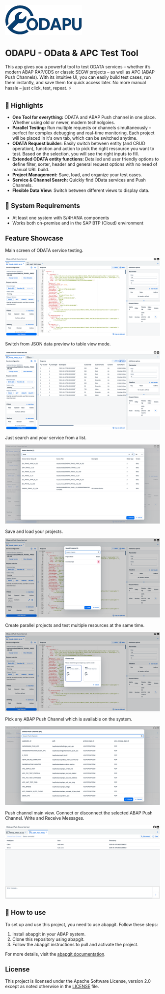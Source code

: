 <img src="./images/odapu-logo.png" alt="Logo" width="250"/>

# ODAPU - OData & APC Test Tool

This app gives you a powerful tool to test ODATA services – whether it’s modern ABAP RAP/CDS or classic SEGW projects – as well as APC (ABAP Push Channels).
With its intuitive UI, you can easily build test cases, run them instantly, and save them for quick access later.
No more manual hassle – just click, test, repeat. ⚡

## 🚀 Highlights

- **One Tool for everything:** ODATA and ABAP Push channel in one place. Whether using old or newer, modern technolgoies. 
- **Parallel Testing:** Run multiple requests or channels simultaneously – perfect for complex debugging and real-time monitoring. Each project will be placed in it's own tab, which can be switched anytime. 
- **ODATA Request builder:** Easily switch between entity (and CRUD operation), function and action to pick the right ressource you want to test. Based on the selection, you will see the right inputs to fill. 
- **Extended ODATA entity functions:** Detailed and user friendly options to define filter, sorter, header and general request options with no need of manual URL build. 
- **Project Management:** Save, load, and organize your test cases.
- **Service & Channel Search:** Quickly find OData services and Push Channels.
- **Flexible Data View:** Switch between different views to display data.

## 🔧 System Requirements
- At least one system with S/4HANA components
- Works both on-premise and in the SAP BTP (Cloud) environment

## Feature Showcase

Main screen of ODATA service testing.

![Main Screen](./images/main.png)

Switch from JSON data preview to table view mode. 

![Table view](./images/table-view.png)

Just search and your service from a list. 

![Service Search](./images/service-search.png)

Save and load your projects. 

![Project Load](./images/project-load.png)

Create parallel projects and test multiple resources at the same time. 

![New Project](./images/new-project.png)

Pick any ABAP Push Channel which is available on the system.

![APC Search](./images/apc-search.png)

Push channel main view. Connect or disconnect the selected ABAP Push Channel. Write and Receive Messages.

![APC](./images/apc.png)

## 📌 How to use

To set up and use this project, you need to use abapgit. Follow these steps:

1. Install abapgit in your ABAP system.
2. Clone this repository using abapgit.
3. Follow the abapgit instructions to pull and activate the project.

For more details, visit the [abapgit documentation](https://docs.abapgit.org/).

## License

This project is licensed under the Apache Software License, version 2.0 except as noted otherwise in the [LICENSE](LICENSE) file.
